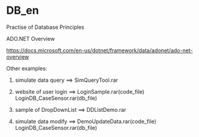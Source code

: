 # DB_en
Practise of Database Principles


ADO.NET Overview

https://docs.microsoft.com/en-us/dotnet/framework/data/adonet/ado-net-overview


Other examples:

1.  simulate data query ==>  SimQueryTool.rar
   
2.  website of user login ==> LoginSample.rar(code_file) 
                              LoginDB_CaseSensor.rar(db_file)
    
3.  sample of DropDownList ==>  DDListDemo.rar

4.  simulate data modify ==> DemoUpdateData.rar(code_file) 
                             LoginDB_CaseSensor.rar(db_file)
